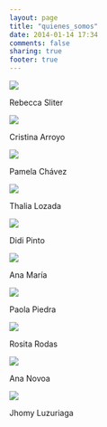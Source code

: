 ```yaml
---
layout: page
title: "quienes_somos"
date: 2014-01-14 17:34
comments: false
sharing: true
footer: true
---
```


<div>
    <img src="{{ root_url }}/images/rebeccasliter.jpg" id="headshot-photo"/>
    <p>Rebecca Sliter</p>
</div>

<div>
    <img src="{{ root_url }}/images/cristinaarroyo.jpg" id="headshot-photo"/>
    <p>Cristina Arroyo</p>
</div>

<div>
    <img src="{{ root_url }}/images/pamelachavez.jpg" id="headshot-photo"/>
    <p>Pamela Chávez</p>
</div>

<div>
    <img src="{{ root_url }}/images/thalialozada.jpg" id="headshot-photo"/>
    <p>Thalia Lozada</p>
</div>

<div>
    <img src="{{ root_url }}/images/Didipinto.jpg" id="headshot-photo"/>
    <p>Didi Pinto</p>
</div>
<div>
    <img src="{{ root_url }}/images/anamaria.jpg" id="headshot-photo"/>
    <p>Ana María</p>
</div>
<div>
    <img src="{{ root_url }}/images/paola-piedra.jpg" id="headshot-photo"/>
    <p>Paola Piedra</p>
</div>
<div>
    <img src="{{ root_url }}/images/rositarodas.jpg" id="headshot-photo"/>
    <p>Rosita Rodas</p>
</div>
<div>
    <img src="{{ root_url }}/images/ananovoa.jpg" id="headshot-photo"/>
    <p>Ana Novoa</p>
</div>
<div>
    <img src="{{ root_url }}/images/jhomaraluzu.jpg" id="headshot-photo"/>
    <p>Jhomy Luzuriaga</p>
</div>
